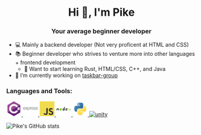 
<h1 align="center">Hi 👋, I'm Pike</h1>  
<h3 align="center">Your average beginner developer</h3>  
  
- 💻 Mainly a backend developer (Not very proficent at HTML and CSS)
- 📚 Beginner developer who strives to venture more into other languages + frontend development
   - 📝 Want to start learning Rust, HTML/CSS, C++, and Java
- 🔭 I’m currently working on [taskbar-group](https://github.com/tjackenpacken/taskbar-groups)  
  
  
<h3 align="left">Languages and Tools:</h3>
<p align="left"> <a href="https://www.w3schools.com/cs/" target="_blank"> <img src="https://raw.githubusercontent.com/devicons/devicon/master/icons/csharp/csharp-original.svg" alt="csharp" width="40" height="40"/> </a> <a href="https://expressjs.com" target="_blank"> <img src="https://raw.githubusercontent.com/devicons/devicon/master/icons/express/express-original-wordmark.svg" alt="express" width="40" height="40"/> </a> <a href="https://developer.mozilla.org/en-US/docs/Web/JavaScript" target="_blank"> <img src="https://raw.githubusercontent.com/devicons/devicon/master/icons/javascript/javascript-original.svg" alt="javascript" width="40" height="40"/> </a> <a href="https://nodejs.org" target="_blank"> <img src="https://raw.githubusercontent.com/devicons/devicon/master/icons/nodejs/nodejs-original-wordmark.svg" alt="nodejs" width="40" height="40"/> </a> <a href="https://www.python.org" target="_blank"> <img src="https://raw.githubusercontent.com/devicons/devicon/master/icons/python/python-original.svg" alt="python" width="40" height="40"/> </a> <a href="https://unity.com/" target="_blank"> <img src="https://www.vectorlogo.zone/logos/unity3d/unity3d-icon.svg" alt="unity" width="40" height="40"/> </a> </p>

![Pike's GitHub stats](https://github-readme-stats.vercel.app/api?username=PikeNote&show_icons=true&theme=radical)
